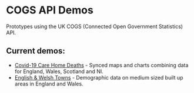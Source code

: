 # COGS API Demos
Prototypes using the UK COGS (Connected Open Government Statistics) API.

## Current demos:

- [Covid-19 Care Home Deaths](https://bothness.github.io/cogs-api/covid/) - Synced maps and charts combining data for England, Wales, Scotland and NI.
- [English & Welsh Towns](https://bothness.github.io/cogs-api/towns/) - Demographic data on medium sized built up areas in England and Wales.
